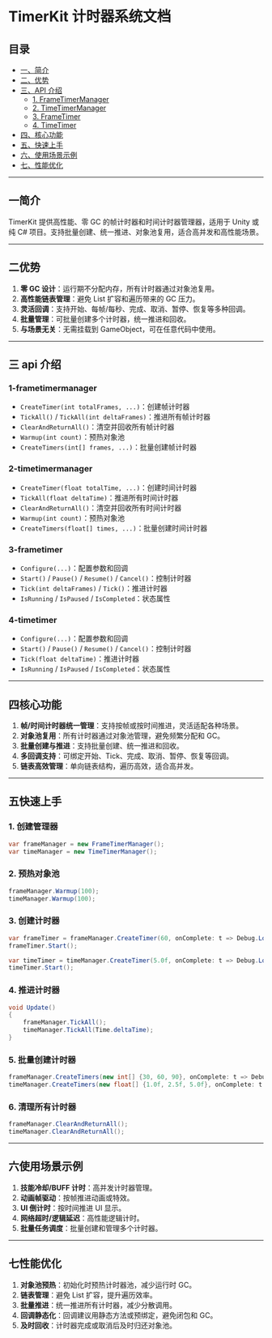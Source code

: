 # TimerKit 计时器系统文档

## 目录

- [一、简介](#一简介)
- [二、优势](#二优势)
- [三、API 介绍](#三api介绍)
  - [1. FrameTimerManager](#1-frametimermanager)
  - [2. TimeTimerManager](#2-timetimermanager)
  - [3. FrameTimer](#3-frametimer)
  - [4. TimeTimer](#4-timetimer)
- [四、核心功能](#四核心功能)
- [五、快速上手](#五快速上手)
- [六、使用场景示例](#六使用场景示例)
- [七、性能优化](#七性能优化)

---

## 一简介

TimerKit 提供高性能、零 GC 的帧计时器和时间计时器管理器，适用于 Unity 或纯 C# 项目。支持批量创建、统一推进、对象池复用，适合高并发和高性能场景。

---

## 二优势

1. **零 GC 设计**：运行期不分配内存，所有计时器通过对象池复用。
2. **高性能链表管理**：避免 List 扩容和遍历带来的 GC 压力。
3. **灵活回调**：支持开始、每帧/每秒、完成、取消、暂停、恢复等多种回调。
4. **批量管理**：可批量创建多个计时器，统一推进和回收。
5. **与场景无关**：无需挂载到 GameObject，可在任意代码中使用。

---

## 三 api 介绍

### 1-frametimermanager

- `CreateTimer(int totalFrames, ...)`：创建帧计时器
- `TickAll()` / `TickAll(int deltaFrames)`：推进所有帧计时器
- `ClearAndReturnAll()`：清空并回收所有帧计时器
- `Warmup(int count)`：预热对象池
- `CreateTimers(int[] frames, ...)`：批量创建帧计时器

### 2-timetimermanager

- `CreateTimer(float totalTime, ...)`：创建时间计时器
- `TickAll(float deltaTime)`：推进所有时间计时器
- `ClearAndReturnAll()`：清空并回收所有时间计时器
- `Warmup(int count)`：预热对象池
- `CreateTimers(float[] times, ...)`：批量创建时间计时器

### 3-frametimer

- `Configure(...)`：配置参数和回调
- `Start()` / `Pause()` / `Resume()` / `Cancel()`：控制计时器
- `Tick(int deltaFrames)` / `Tick()`：推进计时器
- `IsRunning` / `IsPaused` / `IsCompleted`：状态属性

### 4-timetimer

- `Configure(...)`：配置参数和回调
- `Start()` / `Pause()` / `Resume()` / `Cancel()`：控制计时器
- `Tick(float deltaTime)`：推进计时器
- `IsRunning` / `IsPaused` / `IsCompleted`：状态属性

---

## 四核心功能

1. **帧/时间计时器统一管理**：支持按帧或按时间推进，灵活适配各种场景。
2. **对象池复用**：所有计时器通过对象池管理，避免频繁分配和 GC。
3. **批量创建与推进**：支持批量创建、统一推进和回收。
4. **多回调支持**：可绑定开始、Tick、完成、取消、暂停、恢复等回调。
5. **链表高效管理**：单向链表结构，遍历高效，适合高并发。

---

## 五快速上手

### 1. 创建管理器

```csharp
var frameManager = new FrameTimerManager();
var timeManager = new TimeTimerManager();
```

### 2. 预热对象池

```csharp
frameManager.Warmup(100);
timeManager.Warmup(100);
```

### 3. 创建计时器

```csharp
var frameTimer = frameManager.CreateTimer(60, onComplete: t => Debug.Log("帧计时器完成"));
frameTimer.Start();

var timeTimer = timeManager.CreateTimer(5.0f, onComplete: t => Debug.Log("时间计时器完成"));
timeTimer.Start();
```

### 4. 推进计时器

```csharp
void Update()
{
    frameManager.TickAll();
    timeManager.TickAll(Time.deltaTime);
}
```

### 5. 批量创建计时器

```csharp
frameManager.CreateTimers(new int[] {30, 60, 90}, onComplete: t => Debug.Log("批量帧计时器完成"));
timeManager.CreateTimers(new float[] {1.0f, 2.5f, 5.0f}, onComplete: t => Debug.Log("批量时间计时器完成"));
```

### 6. 清理所有计时器

```csharp
frameManager.ClearAndReturnAll();
timeManager.ClearAndReturnAll();
```

---

## 六使用场景示例

1. **技能冷却/BUFF 计时**：高并发计时器管理。
2. **动画帧驱动**：按帧推进动画或特效。
3. **UI 倒计时**：按时间推进 UI 显示。
4. **网络超时/逻辑延迟**：高性能逻辑计时。
5. **批量任务调度**：批量创建和管理多个计时器。

---

## 七性能优化

1. **对象池预热**：初始化时预热计时器池，减少运行时 GC。
2. **链表管理**：避免 List 扩容，提升遍历效率。
3. **批量推进**：统一推进所有计时器，减少分散调用。
4. **回调静态化**：回调建议用静态方法或预绑定，避免闭包和 GC。
5. **及时回收**：计时器完成或取消后及时归还对象池。
